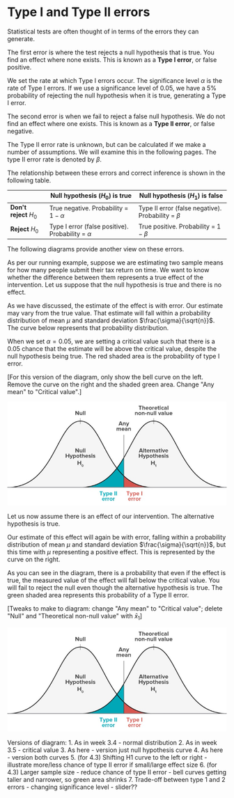 # Type I and Type II errors

Statistical tests are often thought of in terms of the errors they can generate.

The first error is where the test rejects a null hypothesis that is true. You find an effect where none exists. This is known as a **Type I error**, or false positive.

We set the rate at which Type I errors occur. The significance level $\alpha$ is the rate of Type I errors. If we use a significance level of 0.05, we have a 5% probability of rejecting the null hypothesis when it is true, generating a Type I error.

The second error is when we fail to reject a false null hypothesis. We do not find an effect where one exists. This is known as a **Type II error**, or false negative.

The Type II error rate is unknown, but can be calculated if we make a number of assumptions. We will examine this in the following pages. The type II error rate is denoted by $\beta$.

The relationship between these errors and correct inference is shown in the following table.

|                        | Null hypothesis ($H_0$) is true                       | Null hypothesis ($H_1$) is false                      |
|------------------------|------------------------|------------------------|
| **Don't reject** $H_0$ | True negative. Probability = $1-\alpha$               | Type II error (false negative). Probability = $\beta$ |
| **Reject** $H_0$       | Type I error (false positive). Probability = $\alpha$ | True positive. Probability = $1-\beta$                |

The following diagrams provide another view on these errors.

As per our running example, suppose we are estimating two sample means for how many people submit their tax return on time. We want to know whether the difference between them represents a true effect of the intervention. Let us suppose that the null hypothesis is true and there is no effect.

As we have discussed, the estimate of the effect is with error. Our estimate may vary from the true value. That estimate will fall within a probability distribution of mean $\mu$ and standard deviation $\frac{\sigma}{\sqrt{n}}$. The curve below represents that probability distribution.

When we set $\alpha=0.05$, we are setting a critical value such that there is a 0.05 chance that the estimate will be above the critical value, despite the null hypothesis being true. The red shaded area is the probability of type I error.

[For this version of the diagram, only show the bell curve on the left. Remove the curve on the right and the shaded green area. Change "Any mean" to "Critical value".]

![](img/errors.jpg)

Let us now assume there is an effect of our intervention. The alternative hypothesis is true.

Our estimate of this effect will again be with error, falling within a probability distribution of mean $\mu$ and standard deviation $\frac{\sigma}{\sqrt{n}}$, but this time with $\mu$ representing a positive effect. This is represented by the curve on the right.

As you can see in the diagram, there is a probability that even if the effect is true, the measured value of the effect will fall below the critical value. You will fail to reject the null even though the alternative hypothesis is true. The green shaded area represents this probability of a Type II error.

[Tweaks to make to diagram: change "Any mean" to "Critical value"; delete "Null" and "Theoretical non-null value" with $\bar{x}_1$]

![](img/errors.jpg)

Versions of diagram: 1. As in week 3.4 - normal distribution 2. As in week 3.5 - critical value 3. As here - version just null hypothesis curve 4. As here - version both curves 5. (for 4.3) Shifting H1 curve to the left or right - illustrate more/less chance of type II error if small/large effect size 6. (for 4.3) Larger sample size - reduce chance of type II error - bell curves getting taller and narrower, so green area shrinks 7. Trade-off between type 1 and 2 errors - changing significance level - slider??
